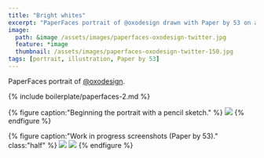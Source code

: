 ```yaml
---
title: "Bright whites"
excerpt: "PaperFaces portrait of @oxodesign drawn with Paper by 53 on an iPad."
image: 
  path: &image /assets/images/paperfaces-oxodesign-twitter.jpg 
  feature: *image
  thumbnail: /assets/images/paperfaces-oxodesign-twitter-150.jpg
tags: [portrait, illustration, Paper by 53]
---
```


PaperFaces portrait of <a href="https://twitter.com/oxodesign">@oxodesign</a>.

{% include boilerplate/paperfaces-2.md %}

{% figure caption:"Beginning the portrait with a pencil sketch." %}
[![](/assets/images/paperfaces-oxodesign-process-1-750.jpg)](/assets/images/paperfaces-oxodesign-process-1-lg.jpg)
{% endfigure %}

{% figure caption:"Work in progress screenshots (Paper by 53)." class:"half" %}
[![](/assets/images/paperfaces-oxodesign-process-2-600.jpg)](/assets/images/paperfaces-oxodesign-process-2-lg.jpg)
[![](/assets/images/paperfaces-oxodesign-process-3-600.jpg)](/assets/images/paperfaces-oxodesign-process-3-lg.jpg)
{% endfigure %}
